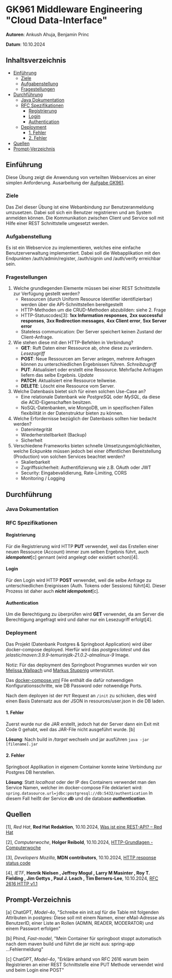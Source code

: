 # GK961 Middleware Engineering "Cloud Data-Interface"
**Autoren**: Ankush Ahuja, Benjamin Princ

**Datum**: 10.10.2024

## Inhaltsverzeichnis
  - [Einführung](#einführung)
    - [Ziele](#ziele)
    - [Aufgabenstellung](#aufgabenstellung)
    - [Fragestellungen](#fragestellungen)
  - [Durchführung](#durchführung)
    - [Java Dokumentation](#java-dokumentation)
    - [RFC Spezifikationen](#rfc-spezifikationen)
      - [Registrierung](#registrierung)
      - [Login](#login)
      - [Authentication](#authentication)
    - [Deployment](#deployment)
      - [1. Fehler](#1-fehler)
      - [2. Fehler](#2-fehler)
  - [Quellen](#quellen)
  - [Prompt-Verzeichnis](#prompt-verzeichnis)

## Einführung
Diese Übung zeigt die Anwendung von verteilten Webservices an einer simplen Anforderung.
Ausarbeitung der [Aufgabe GK961](https://elearning.tgm.ac.at/mod/assign/view.php?id=136679).

### Ziele
Das Ziel dieser Übung ist eine Webanbindung zur Benutzeranmeldung umzusetzen. Dabei soll sich ein Benutzer registrieren und am System anmelden können.
Die Kommunikation zwischen Client und Service soll mit Hilfe einer REST Schnittstelle umgesetzt werden.

### Aufgabenstellung
Es ist ein Webservice zu implementieren, welches eine einfache Benutzerverwaltung implementiert. Dabei soll die Webapplikation mit den Endpunkten /auth/admin/register, /auth/signin und /auth/verify erreichbar sein.

### Fragestellungen
1. Welche grundlegenden Elemente müssen bei einer REST Schnittstelle zur Verfügung gestellt werden?
    * Ressourcen (durch Uniform Resource Identifier identifizierbar) werden über die API-Schnittstellen bereitgestellt
    * HTTP-Methoden um die CRUD-Methoden abzubilden: siehe 2. Frage
    * HTTP-Statuscodes[3]: **1xx Information responses**, **2xx successful responses**, **3xx Redirection messages**, **4xx Client error**, **5xx Server error**
    * Stateless communication: Der Server speichert keinen Zustand der Client-Anfrage.
2. Wie stehen diese mit den HTTP-Befehlen in Verbindung?
   * **GET**: Ruft Daten einer Ressource ab, ohne diese zu verändern. *Lesezugriff* 
   * **POST**: Neue Ressourcen am Server anlegen, mehrere Anfragen können zu unterschiedlichen Ergebnissen führen. *Schreibzugriff*
   * **PUT**: Aktualisiert oder erstellt eine Ressource. Mehrfache Anfragen liefern das selbe Ergebnis. *Update*
   * **PATCH**: Aktualisiert eine Ressource teilweise.
   * **DELETE**: Löscht eine Ressource vom Server.
3. Welche Datenbasis bietet sich für einen solchen Use-Case an?
   * Eine relationale Datenbank wie *PostgreSQL* oder *MySQL*, da diese die ACID-Eigenschaften besitzen.
   * NoSQL-Datenbanken, wie MongoDB, um in spezifischen Fällen flexibilität in der Datenstruktur bieten zu können.
4. Welche Erfordernisse bezüglich der Datenbasis sollten hier bedacht werden?
   * Datenintegrität
   * Wiederherstellbarkeit (Backup)
   * Sicherheit
5. Verschiedene Frameworks bieten schnelle Umsetzungsmöglichkeiten, welche Eckpunkte müssen jedoch bei einer öffentlichen Bereitstellung (Production) von solchen Services beachtet werden?
   * Skalierbarkeit
   * Zugriffssicherheit: Authentifizierung wie z.B. OAuth oder JWT 
   * Security: Eingabevalidierung, Rate-Limiting, CORS
   * Monitoring / Logging

## Durchführung

### Java Dokumentation

### RFC Spezifikationen
#### Registrierung
Für die Registrierung wird HTTP **PUT** verwendet, weil das Erstellen einer neuen Ressource (Account) immer zum selben Ergebnis führt, auch ***idempotent***[c] gennant (wird angelegt oder existiert schon)[4].

#### Login
Für den Login wird HTTP **POST** verwendet, weil die selbe Anfrage zu unterschiedlichen Ereignissen (Auth. Tokens oder Sessions) führt[4].
Dieser Prozess ist daher auch ***nicht idempotent***[c].

#### Authentication
Um die Berechtigung zu überprüfen wird **GET** verwendet, da am Server die Berechtigung angefragt wird und daher nur ein Lesezugriff erfolgt[4].

### Deployment
Das Projekt (Datenbank Postgres & Springboot Application) wird über docker-compose deployed. Hierfür wird das *postgres:latest* und das *jelastic/maven:3.9.9-temurinjdk-21.0.2-almalinux-9* Image.

Notiz: Für das deployment des Springboot Programmes wurden wir von [Melissa Wallpach](https://github.com/melli736) und [Markus Stuppnig](https://github.com/Markus-Stuppnig) unterstützt.

Das [docker-compose.yml](/deployment/docker-compose.yml) File enthält die dafür notwendigen Konfigurationsschritte, wie DB Password oder notwendige Ports.

Nach dem deployen ist der `PUT` Request an `/init` zu schicken, dies wird einen Basis Datensatz aus der JSON in resources/user.json in die DB laden.

#### 1. Fehler
Zuerst wurde nur die JAR erstellt, jedoch hat der Server dann ein Exit mit Code 0 gehabt, weil das JAR-File nicht ausgeführt wurde. [b]

**Lösung**: Nach build in */target* wechseln und jar ausführen ```java -jar [filename].jar```

#### 2. Fehler
Springboot Applikation in eigenem Container konnte keine Verbindung zur Postgres DB herstellen.

**Lösung**: Statt *localhost* oder der IP des Containers verwendet man den Service Namen, welcher im docker-compose File deklariert wird: ```spring.datasource.url=jdbc:postgresql://db:5432/authentication``` In diesem Fall heißt der Service ***db*** und die database ***authentication***.

## Quellen
[1], *Red Hat*, **Red Hat Redaktion**, 10.10.2024, [Was ist eine REST-API? – Red Hat](https://www.redhat.com/de/topics/api/what-is-a-rest-api)

[2], *Computerwoche*, **Holger Reibold**, 10.10.2024, [HTTP-Grundlagen - Computerwoche](https://www.computerwoche.de/article/2852726/hypertext-transfer-protocol.html)

[3], *Developers Mozilla*, **MDN contributors**, 10.10.2024, [HTTP response status code](https://developer.mozilla.org/en-US/docs/Web/HTTP/Status)

[4], *IETF*, **Henrik Nielsen , Jeffrey Mogul , Larry M Masinter , Roy T. Fielding , Jim Gettys , Paul J. Leach , Tim Berners-Lee**, 10.10.2024, [RFC 2616 HTTP v1.1](https://datatracker.ietf.org/doc/html/rfc2616#section-9.5)

## Prompt-Verzeichnis
[a] ChatGPT, *Model-4o*, "Schreibe ein init.sql für die Table mit folgenden Attributen in postgres: Diese soll mit einem Namen, einer eMail-Adresse als BenutzerID, einer Liste an Rollen (ADMIN, READER, MODERATOR) und einem Passwort erfolgen"

[b] Phind, *Fast-model*, "Mein Container für springboot stoppt automatisch nach dem maven build und führt die jar nicht aus: spring-app ...Fehlermeldung"

[c] ChatGPT, *Model-4o*, "Erkläre anhand von RFC 2616 warum beim Registrieren an einer REST Schnittstelle eine PUT Methode verwendet wird und beim Login eine POST"
